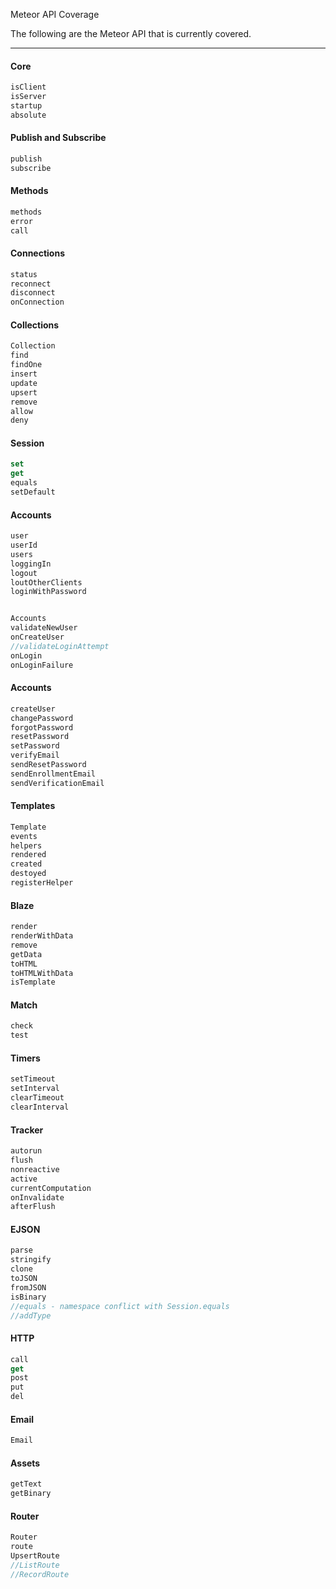 Meteor API Coverage

The following are the Meteor API that is currently covered.

---------------------------------------
#### Core

````js
isClient
isServer
startup
absolute
````

#### Publish and Subscribe
````js
publish
subscribe
````

#### Methods
````js
methods
error
call
````

#### Connections
````js
status
reconnect
disconnect
onConnection
````

#### Collections
````js
Collection
find
findOne
insert
update
upsert
remove
allow
deny

````

#### Session
````js
set
get
equals
setDefault
````


#### Accounts
````js
user
userId
users
loggingIn
logout
loutOtherClients
loginWithPassword


Accounts
validateNewUser
onCreateUser
//validateLoginAttempt
onLogin
onLoginFailure
````
#### Accounts
````js
createUser
changePassword
forgotPassword
resetPassword
setPassword
verifyEmail
sendResetPassword
sendEnrollmentEmail
sendVerificationEmail
````


#### Templates
````js
Template
events
helpers
rendered
created
destoyed
registerHelper
````

#### Blaze  
````js
render  
renderWithData
remove
getData
toHTML
toHTMLWithData
isTemplate
````


#### Match
````js
check
test
````

#### Timers
````js
setTimeout
setInterval
clearTimeout
clearInterval
````

#### Tracker
````js
autorun
flush
nonreactive
active
currentComputation
onInvalidate
afterFlush
````


#### EJSON
````js
parse
stringify
clone
toJSON
fromJSON
isBinary
//equals - namespace conflict with Session.equals
//addType
````

#### HTTP
````js
call
get
post
put
del
````

#### Email
````js
Email
````

#### Assets
````js
getText
getBinary
````

#### Router
````js
Router
route
UpsertRoute
//ListRoute
//RecordRoute
````

